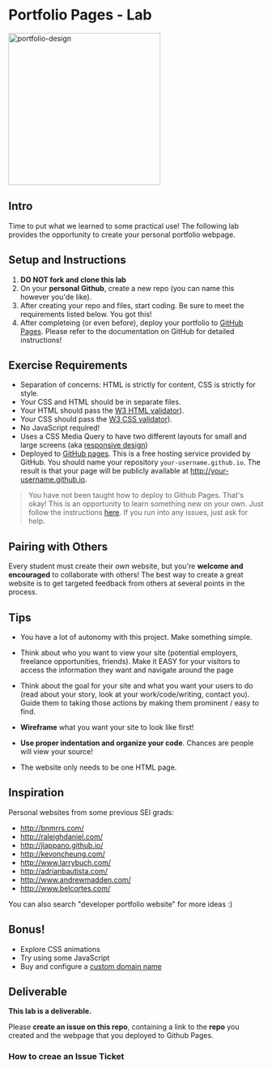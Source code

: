 # Portfolio Pages - Lab

<img src="https://media.git.generalassemb.ly/user/41550/files/94211654-66a8-4e03-b551-5a3b2a45b25a" alt="portfolio-design" height="300">




## Intro
Time to put what we learned to some practical use! The following lab provides the opportunity to create your personal portfolio webpage.

## Setup and Instructions 
1. **DO NOT fork and clone this lab**
2. On your **personal Github**, create a new repo (you can name this however you'de like).
3. After creating your repo and files, start coding. Be sure to meet the requirements listed below. You got this!
4. After completeing (or even before), deploy your portfolio to [GitHub Pages](https://pages.github.com/). Please refer to the documentation on GitHub for detailed instructions!

## Exercise Requirements

- Separation of concerns: HTML is strictly for content, CSS is strictly for style. 
- Your CSS and HTML should be in separate files.
- Your HTML should pass the [W3 HTML validator](https://validator.w3.org/#validate_by_input)).
- Your CSS should pass the [W3 CSS validator](https://jigsaw.w3.org/css-validator/#validate_by_input)).
- No JavaScript required! 
- Uses a CSS Media Query to have two different layouts for small and large screens (aka [responsive design](https://git.generalassemb.ly/sei-cosmic-binturongs/responsive-design))
- Deployed to [GitHub pages](https://pages.github.com/). This is a free hosting service provided by GitHub. You should name your repository `your-username.github.io`. The result is that your page will be publicly available at http://your-username.github.io.

> You have not been taught how to deploy to Github Pages. That's okay! This is an opportunity to learn something new on your own. Just follow the instructions [here](https://pages.github.com/). If you run into any issues, just ask for help.

## Pairing with Others

Every student must create their *own* website, but you're **welcome and encouraged** to collaborate with others! The best way to create a great website is to get targeted feedback from others at several points in the process.

## Tips

* You have a lot of autonomy with this project. Make something simple. 

* Think about who you want to view your site (potential employers, freelance opportunities, friends). Make it EASY for your visitors to access the information they want and navigate around the page

* Think about the goal for your site and what you want your users to do (read about your story, look at your work/code/writing, contact you). Guide them to taking those actions by making them prominent / easy to find.

* **Wireframe** what you want your site to look like first!

* **Use proper indentation and organize your code**. Chances are people will view your source!

* The website only needs to be one HTML page.

## Inspiration

Personal websites from some previous SEI grads:

* http://bnmrrs.com/
* http://raleighdaniel.com/
* http://jlappano.github.io/
* http://kevoncheung.com/
* http://www.larrybuch.com/
* http://adrianbautista.com/
* http://www.andrewmadden.com/
* http://www.belcortes.com/

You can also search "developer portfolio website" for more ideas :)

## Bonus!

* Explore CSS animations
* Try using some JavaScript
* Buy and configure a [custom domain name](https://docs.github.com/en/pages/configuring-a-custom-domain-for-your-github-pages-site/managing-a-custom-domain-for-your-github-pages-site)


## Deliverable

**This lab is a deliverable.** 

Please **create an issue on this repo**, containing a link to the **repo** you created and the webpage that you deployed to Github Pages. 

### How to creae an Issue Ticket
